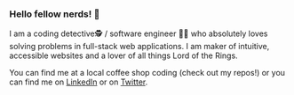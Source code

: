### Hello fellow nerds! 👋  

I am a coding detective🕵️‍ / software engineer 👩‍💻  who absolutely loves solving problems in full-stack web applications. I am maker of intuitive, accessible websites and a lover of all things Lord of the Rings. 

You can find me at a local coffee shop coding (check out my repos!) or you can find me on <a target="_blank" href="https://www.linkedin.com/in/valentinaperic/">LinkedIn</a> or on <a target="_blank" href="https://twitter.com/valentinacodes">Twitter</a>. 
